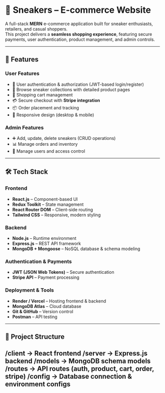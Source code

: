 # 👟 Sneakers – E-commerce Website

A full-stack **MERN** e-commerce application built for sneaker enthusiasts, retailers, and casual shoppers.  
This project delivers a **seamless shopping experience**, featuring secure payments, user authentication, product management, and admin controls.

---

## 🚀 Features

### User Features
- 🔐 User authentication & authorization (JWT-based login/register)
- 👟 Browse sneaker collections with detailed product pages
- 🛒 Shopping cart management
- 💳 Secure checkout with **Stripe integration**
- 📦 Order placement and tracking
- 📱 Responsive design (desktop & mobile)

### Admin Features
- ➕ Add, update, delete sneakers (CRUD operations)
- 📊 Manage orders and inventory
- 👥 Manage users and access control

---

## 🛠️ Tech Stack

### Frontend
- **React.js** – Component-based UI  
- **Redux Toolkit** – State management  
- **React Router DOM** – Client-side routing  
- **Tailwind CSS** – Responsive, modern styling  

### Backend
- **Node.js** – Runtime environment  
- **Express.js** – REST API framework  
- **MongoDB + Mongoose** – NoSQL database & schema modeling  

### Authentication & Payments
- **JWT (JSON Web Tokens)** – Secure authentication  
- **Stripe API** – Payment processing  

### Deployment & Tools
- **Render / Vercel** – Hosting frontend & backend  
- **MongoDB Atlas** – Cloud database  
- **Git & GitHub** – Version control  
- **Postman** – API testing  

---

## 📂 Project Structure
/client → React frontend
/server → Express.js backend
/models → MongoDB schema models
/routes → API routes (auth, product, cart, order, stripe)
/config → Database connection & environment configs
---



